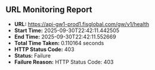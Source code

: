 ## URL Monitoring Report

- **URL:** https://api-gw1-prod1.fisglobal.com/gw/v1/health
- **Start Time:** 2025-09-30T22:42:11.442505
- **End Time:** 2025-09-30T22:42:11.552669
- **Total Time Taken:** 0.110164 seconds
- **HTTP Status Code:** 403
- **Status:** Failure
- **Failure Reason:** HTTP Status Code: 403
